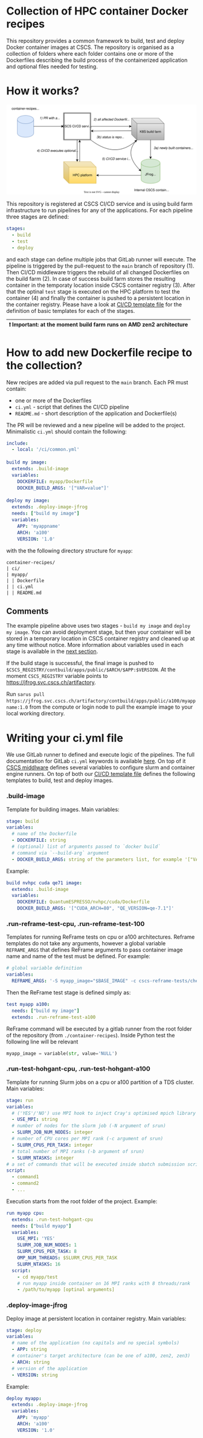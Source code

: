 # Collection of HPC container Docker recipes

This repository provides a common framework to build, test and deploy Docker container images at CSCS. The repository is organised as a collection of folders where each folder contains one or more of the Dockerfiles describing the build process of the containerized application and optional files needed for testing.

# How it works?

![cb](contbuild.svg)

This repository is registered at CSCS CI/CD service and is using build farm infrastructure to run pipelines for any of the applications. For each pipeline three stages are defined:
```yml
stages:
  - build
  - test
  - deploy
```
and each stage can define multiple jobs that GitLab runner will execute. The pipeline is triggered by the pull-request to the `main` branch of repository (1). Then CI/CD middleware triggers the rebuild of all changed Dockerfiles on the build farm (2). In case of success build farm stores the resulting container in the temporaty location inside CSCS container registry (3). After that the optinal `test` stage is executed on the HPC platform to test the container (4) and finally the container is pushed to a persistent location in the container registry. Please have a look at [CI/CD template file](ci/common.yml) for the definition of basic templates for each of the stages.

| :exclamation:  Important: at the moment build farm runs on AMD zen2 architecture |
|-|


# How to add new Dockerfile recipe to the collection?
New recipes are added via pull request to the `main` branch. Each PR must contain:
 - one or more of the Dockerfiles
 - `ci.yml` - script that defines the CI/CD pipeline
 - `README.md` - short description of the application and Dockerfile(s)

The PR will be reviewed and a new pipeline will be added to the project. Minimalistic `ci.yml` should contain the following:
```yml
include:
  - local: '/ci/common.yml'

build my image:
  extends: .build-image
  variables:
    DOCKERFILE: myapp/Dockerfile
    DOCKER_BUILD_ARGS: '["VAR=value"]'

deploy my image:
  extends: .deploy-image-jfrog
  needs: ["build my image"]
  variables:
    APP: 'myappname'
    ARCH: 'a100'
    VERSION: '1.0'
```

with the the following directory structure for `myapp`: 
```
container-recipes/
| ci/
| myapp/
| | Dockerfile
| | ci.yml
| | README.md
```

## Comments
The example pipeline above uses two stages - `build my image` and `deploy my image`. You can avoid deployment stage, but then your container will be stored in a temporary location in CSCS container registry and cleaned up at any time without notice. More information about variables used in each stage is available in the [next section](#writing-your-ciyml-file). 

If the build stage is successful, the final image is pushed to  `$CSCS_REGISTRY/contbuild/apps/public/$ARCH/$APP:$VERSION`. At the moment `CSCS_REGISTRY` variable points to https://jfrog.svc.cscs.ch/artifactory.

Run `sarus pull https://jfrog.svc.cscs.ch/artifactory/contbuild/apps/public/a100/myappname:1.0` from the compute or login node to pull the example image to your local working directory.

# Writing your ci.yml file
We use GitLab runner to defined and execute logic of the pipelines. The full documentation for GitLab `ci.yml` keywords is available [here](https://docs.gitlab.com/ee/ci/yaml/). On top of it [CSCS middlware](https://gitlab.com/cscs-ci/ci-testing/containerised_ci_doc) defines several variables to configure slurm and container engine runners. On top of both our [CI/CD template file](ci/common.yml) defines the following templates to build, test and deploy images.

### .build-image
Template for building images. Main variables:
```yaml
stage: build
variables:
  # name of the Dockerfile
  - DOCKERFILE: string
  # (optional) list of arguments passed to `docker build`
  # command via `--build-arg` argument
  - DOCKER_BUILD_ARGS: string of the parameters list, for example '["VAR=value"]'
```
Example:
```yml
build nvhpc cuda qe71 image:
  extends: .build-image
  variables:
    DOCKERFILE: QuantumESPRESSO/nvhpc/cuda/Dockerfile
    DOCKER_BUILD_ARGS: '["CUDA_ARCH=80", "QE_VERSION=qe-7.1"]'
```

### .run-reframe-test-cpu, .run-reframe-test-100
Templates for running ReFrame tests on cpu or a100 architectures. Reframe templates do not take any arguments, however a global variable `REFRAME_ARGS` that defines ReFrame arguments to pass container image name and name of the test must be defined. For example:
```yaml
# global variable definition
variables:
  REFRAME_ARGS: '-S myapp_image="$BASE_IMAGE" -c cscs-reframe-tests/checks/apps/myapp/myapp_check.py'
```

Then the ReFrame test stage is defined simply as:
```yaml
test myapp a100:
  needs: ["build my image"]
  extends: .run-reframe-test-a100
```
ReFrame command will be executed by a gitlab runner from the root folder of the repository (from `./container-recipes`). Inside Python test the following line will be relevant
```Python
myapp_image = variable(str, value='NULL')
```

### .run-test-hohgant-cpu, .run-test-hohgant-a100
Template for running Slurm jobs on a cpu or a100 partition of a TDS cluster. Main variables:  
```yaml
stage: run
variables:
  # ('YES'/'NO') use MPI hook to inject Cray's optimised mpich library into container
  - USE_MPI: string
  # number of nodes for the slurm job (-N argument of srun)
  - SLURM_JOB_NUM_NODES: integer
  # number of CPU cores per MPI rank (-c argument of srun)
  - SLURM_CPUS_PER_TASK: integer
  # total number of MPI ranks (-b argument of srun)
  - SLURM_NTASKS: integer
# a set of commands that will be executed inside sbatch submission script
script:
  - command1
  - command2
  - ...
```
Execution starts from the root folder of the project. Example:
```yaml
run myapp cpu:
  extends: .run-test-hohgant-cpu
  needs: ["build myapp"]
  variables:
    USE_MPI: 'YES'
    SLURM_JOB_NUM_NODES: 1
    SLURM_CPUS_PER_TASK: 8
    OMP_NUM_THREADS: $SLURM_CPUS_PER_TASK
    SLURM_NTASKS: 16
  script:
    - cd myapp/test
    # run myapp inside container on 16 MPI ranks with 8 threads/rank
    - /path/to/myapp [optinal arguments]
```

### .deploy-image-jfrog
Deploy image at persistent location in container registry. Main variables:
```yaml
stage: deploy
variables: 
  # name of the application (no capitals and no special symbols)
  - APP: string
  # container's target architecture (can be one of a100, zen2, zen3)
  - ARCH: string
  # version of the application
  - VERSION: string
```
Example:
```yaml
deploy myapp:
  extends: .deploy-image-jfrog
  variables:
    APP: 'myapp'
    ARCH: 'a100'
    VERSION: '1.0'
```